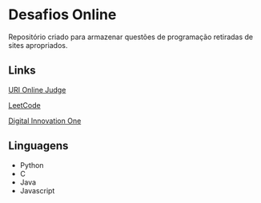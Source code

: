 # Desafios Online
Repositório criado para armazenar questões de programação retiradas de sites apropriados.

## Links
[URI Online Judge](https://urionlinejudge.com.br)

[LeetCode](https://leetcode.com)

[Digital Innovation One](https://digitalinnovation.one)

## Linguagens
- Python
- C
- Java
- Javascript
